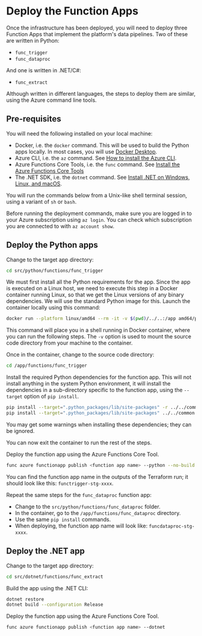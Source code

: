 # Deploy the Function Apps

Once the infrastructure has been deployed, you will need to deploy three Function Apps that implement the platform's data pipelines. Two of these are written in Python:

- `func_trigger`
- `func_dataproc`

And one is written in .NET/C#:

- `func_extract`

Although written in different languages, the steps to deploy them are similar, using the Azure command line tools.

## Pre-requisites

You will need the following installed on your local machine:

- Docker, i.e. the `docker` command. This will be used to build the Python apps locally. In most cases, you will use [Docker Desktop](https://www.docker.com/products/docker-desktop/).
- Azure CLI, i.e. the `az` command. See [How to install the Azure CLI](https://learn.microsoft.com/en-us/cli/azure/install-azure-cli).
- Azure Functions Core Tools, i.e. the `func` command. See [Install the Azure Functions Core Tools](https://learn.microsoft.com/en-us/azure/azure-functions/functions-run-local?tabs=v4%2Cmacos%2Ccsharp%2Cportal%2Cbash#install-the-azure-functions-core-tools)
- The .NET SDK, i.e. the `dotnet` command. See [Install .NET on Windows, Linux, and macOS](https://learn.microsoft.com/en-us/dotnet/core/install/).

You will run the commands below from a Unix-like shell terminal session, using a variant of `sh` or `bash`.

Before running the deployment commands, make sure you are logged in to your Azure subscription using `az login`. You can check which subscription you are connected to with `az account show`.

## Deploy the Python apps

Change to the target app directory:

```sh
cd src/python/functions/func_trigger
```

We must first install all the Python requirements for the app. Since the app is executed on a Linux host, we need to execute this step in a Docker container running Linux, so that we get the Linux versions of any binary dependencies. We will use the standard Python image for this. Launch the container locally using this command:

```sh
docker run --platform linux/amd64 --rm -it -v $(pwd)/../..:/app amd64/python:3.8 bash
```

This command will place you in a shell running in Docker container, where you can run the following steps. The `-v` option is used to mount the source code directory from your machine to the container.

Once in the container, change to the source code directory:

```sh
cd /app/functions/func_trigger
```

Install the required Python dependencies for the function app. This will not install anything in the system Python environment, it will install the dependencies in a sub-directory specific to the function app, using the `--target` option of `pip install`.

```sh
pip install --target=".python_packages/lib/site-packages" -r ../../common/requirements.txt -r requirements.txt
pip install --target=".python_packages/lib/site-packages" ../../common
```

You may get some warnings when installing these dependencies; they can be ignored.

You can now exit the container to run the rest of the steps.

Deploy the function app using the Azure Functions Core Tool.

```sh
func azure functionapp publish <function app name> --python --no-build
```

You can find the function app name in the outputs of the Terraform run; it should look like this: `functrigger-stg-xxxx`.

Repeat the same steps for the `func_dataproc` function app:

- Change to the `src/python/functions/func_dataproc` folder.
- In the container, go to the `/app/functions/func_dataproc` directory.
- Use the same `pip install` commands.
- When deploying, the function app name will look like: `funcdataproc-stg-xxxx`.

## Deploy the .NET app

Change to the target app directory:

```sh
cd src/dotnet/functions/func_extract
```

Build the app using the .NET CLI:

```sh
dotnet restore
dotnet build --configuration Release
```

Deploy the function app using the Azure Functions Core Tool.

```sh
func azure functionapp publish <function app name> --dotnet
```
